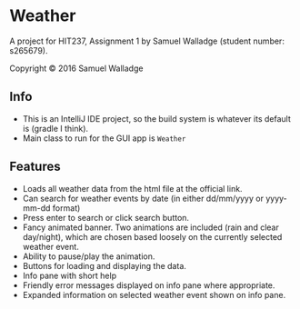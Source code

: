 

# Weather

A project for HIT237, Assignment 1 by Samuel Walladge (student number: s265679).

Copyright © 2016 Samuel Walladge


## Info

- This is an IntelliJ IDE project, so the build system is whatever its default is (gradle I think).
- Main class to run for the GUI app is `Weather`

## Features

- Loads all weather data from the html file at the official link.
- Can search for weather events by date (in either dd/mm/yyyy or yyyy-mm-dd format)
- Press enter to search or click search button.
- Fancy animated banner. Two animations are included (rain and clear day/night), which are chosen based loosely on the currently selected weather event.
- Ability to pause/play the animation.
- Buttons for loading and displaying the data.
- Info pane with short help
- Friendly error messages displayed on info pane where appropriate.
- Expanded information on selected weather event shown on info pane.

